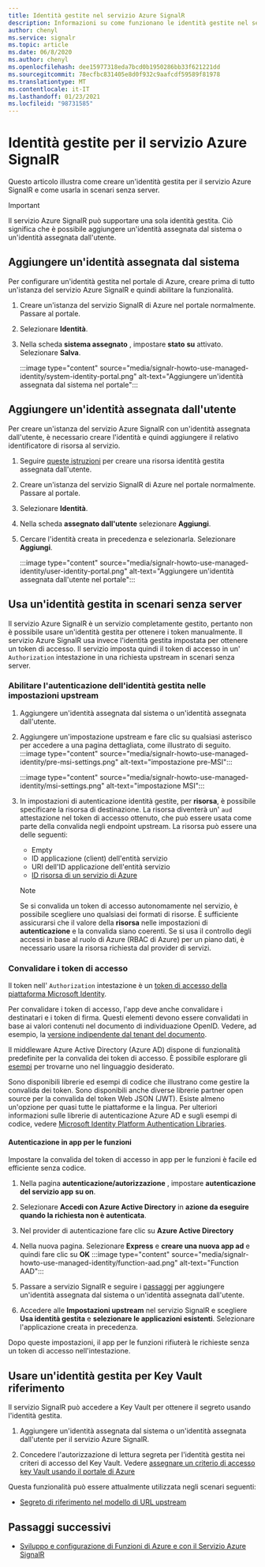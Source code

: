 ```yaml
---
title: Identità gestite nel servizio Azure SignalR
description: Informazioni su come funzionano le identità gestite nel servizio Azure SignalR e su come usare un'identità gestita in scenari senza server.
author: chenyl
ms.service: signalr
ms.topic: article
ms.date: 06/8/2020
ms.author: chenyl
ms.openlocfilehash: dee15977318eda7bcd0b1950286bb33f621221dd
ms.sourcegitcommit: 78ecfbc831405e8d0f932c9aafcdf59589f81978
ms.translationtype: MT
ms.contentlocale: it-IT
ms.lasthandoff: 01/23/2021
ms.locfileid: "98731585"
---
```

# <a name="managed-identities-for-azure-signalr-service"></a>Identità gestite per il servizio Azure SignalR

Questo articolo illustra come creare un'identità gestita per il servizio Azure SignalR e come usarla in scenari senza server.

> [!Important] 
> Il servizio Azure SignalR può supportare una sola identità gestita. Ciò significa che è possibile aggiungere un'identità assegnata dal sistema o un'identità assegnata dall'utente. 

## <a name="add-a-system-assigned-identity"></a>Aggiungere un'identità assegnata dal sistema

Per configurare un'identità gestita nel portale di Azure, creare prima di tutto un'istanza del servizio Azure SignalR e quindi abilitare la funzionalità.

1. Creare un'istanza del servizio SignalR di Azure nel portale normalmente. Passare al portale.

2. Selezionare **Identità**.

4. Nella scheda **sistema assegnato** , impostare **stato** **su** attivato. Selezionare **Salva**.

    :::image type="content" source="media/signalr-howto-use-managed-identity/system-identity-portal.png" alt-text="Aggiungere un'identità assegnata dal sistema nel portale":::

## <a name="add-a-user-assigned-identity"></a>Aggiungere un'identità assegnata dall'utente

Per creare un'istanza del servizio Azure SignalR con un'identità assegnata dall'utente, è necessario creare l'identità e quindi aggiungere il relativo identificatore di risorsa al servizio.

1. Seguire [queste istruzioni](../active-directory/managed-identities-azure-resources/how-to-manage-ua-identity-portal.md#create-a-user-assigned-managed-identity) per creare una risorsa identità gestita assegnata dall'utente.

2. Creare un'istanza del servizio SignalR di Azure nel portale normalmente. Passare al portale.

3. Selezionare **Identità**.

4. Nella scheda **assegnato dall'utente** selezionare **Aggiungi**.

5. Cercare l'identità creata in precedenza e selezionarla. Selezionare **Aggiungi**.

    :::image type="content" source="media/signalr-howto-use-managed-identity/user-identity-portal.png" alt-text="Aggiungere un'identità assegnata dall'utente nel portale":::

## <a name="use-a-managed-identity-in-serverless-scenarios"></a>Usa un'identità gestita in scenari senza server

Il servizio Azure SignalR è un servizio completamente gestito, pertanto non è possibile usare un'identità gestita per ottenere i token manualmente. Il servizio Azure SignalR usa invece l'identità gestita impostata per ottenere un token di accesso. Il servizio imposta quindi il token di accesso in un' `Authorization` intestazione in una richiesta upstream in scenari senza server.

### <a name="enable-managed-identity-authentication-in-upstream-settings"></a>Abilitare l'autenticazione dell'identità gestita nelle impostazioni upstream

1. Aggiungere un'identità assegnata dal sistema o un'identità assegnata dall'utente.

2. Aggiungere un'impostazione upstream e fare clic su qualsiasi asterisco per accedere a una pagina dettagliata, come illustrato di seguito.
    :::image type="content" source="media/signalr-howto-use-managed-identity/pre-msi-settings.png" alt-text="impostazione pre-MSI":::
    
    :::image type="content" source="media/signalr-howto-use-managed-identity/msi-settings.png" alt-text="impostazione MSI":::

3. In impostazioni di autenticazione identità gestite, per **risorsa**, è possibile specificare la risorsa di destinazione. La risorsa diventerà un' `aud` attestazione nel token di accesso ottenuto, che può essere usata come parte della convalida negli endpoint upstream. La risorsa può essere una delle seguenti:
    - Empty
    - ID applicazione (client) dell'entità servizio
    - URI dell'ID applicazione dell'entità servizio
    - [ID risorsa di un servizio di Azure](../active-directory/managed-identities-azure-resources/services-support-managed-identities.md#azure-services-that-support-azure-ad-authentication)

    > [!NOTE]
    > Se si convalida un token di accesso autonomamente nel servizio, è possibile scegliere uno qualsiasi dei formati di risorse. È sufficiente assicurarsi che il valore della **risorsa** nelle impostazioni di **autenticazione** e la convalida siano coerenti. Se si usa il controllo degli accessi in base al ruolo di Azure (RBAC di Azure) per un piano dati, è necessario usare la risorsa richiesta dal provider di servizi.

### <a name="validate-access-tokens"></a>Convalidare i token di accesso

Il token nell' `Authorization` intestazione è un [token di accesso della piattaforma Microsoft Identity](../active-directory/develop/access-tokens.md#validating-tokens).

Per convalidare i token di accesso, l'app deve anche convalidare i destinatari e i token di firma. Questi elementi devono essere convalidati in base ai valori contenuti nel documento di individuazione OpenID. Vedere, ad esempio, la [versione indipendente dal tenant del documento](https://login.microsoftonline.com/common/.well-known/openid-configuration).

Il middleware Azure Active Directory (Azure AD) dispone di funzionalità predefinite per la convalida dei token di accesso. È possibile esplorare gli [esempi](../active-directory/develop/sample-v2-code.md) per trovarne uno nel linguaggio desiderato.

Sono disponibili librerie ed esempi di codice che illustrano come gestire la convalida dei token. Sono disponibili anche diverse librerie partner open source per la convalida del token Web JSON (JWT). Esiste almeno un'opzione per quasi tutte le piattaforme e la lingua. Per ulteriori informazioni sulle librerie di autenticazione Azure AD e sugli esempi di codice, vedere [Microsoft Identity Platform Authentication Libraries](../active-directory/develop/reference-v2-libraries.md).

#### <a name="authentication-in-function-app"></a>Autenticazione in app per le funzioni

Impostare la convalida del token di accesso in app per le funzioni è facile ed efficiente senza codice.

1. Nella pagina **autenticazione/autorizzazione** , impostare **autenticazione del servizio app** **su on**.

2. Selezionare **Accedi con Azure Active Directory** in **azione da eseguire quando la richiesta non è autenticata**.

3. Nel provider di autenticazione fare clic su **Azure Active Directory**

4. Nella nuova pagina. Selezionare **Express** e **creare una nuova app ad** e quindi fare clic su **OK** :::image type="content" source="media/signalr-howto-use-managed-identity/function-aad.png" alt-text="Function AAD":::

5. Passare a servizio SignalR e seguire i [passaggi](howto-use-managed-identity.md#add-a-system-assigned-identity) per aggiungere un'identità assegnata dal sistema o un'identità assegnata dall'utente.

6. Accedere alle **Impostazioni upstream** nel servizio SignalR e scegliere **Usa identità gestita** e **selezionare le applicazioni esistenti**. Selezionare l'applicazione creata in precedenza.

Dopo queste impostazioni, il app per le funzioni rifiuterà le richieste senza un token di accesso nell'intestazione.

## <a name="use-a-managed-identity-for-key-vault-reference"></a>Usare un'identità gestita per Key Vault riferimento

Il servizio SignalR può accedere a Key Vault per ottenere il segreto usando l'identità gestita.

1. Aggiungere un'identità assegnata dal sistema o un'identità assegnata dall'utente per il servizio Azure SignalR.

2. Concedere l'autorizzazione di lettura segreta per l'identità gestita nei criteri di accesso del Key Vault. Vedere [assegnare un criterio di accesso key Vault usando il portale di Azure](../key-vault/general/assign-access-policy-portal.md)

Questa funzionalità può essere attualmente utilizzata negli scenari seguenti:

- [Segreto di riferimento nel modello di URL upstream](./concept-upstream.md#key-vault-secret-reference-in-url-template-settings)


## <a name="next-steps"></a>Passaggi successivi

- [Sviluppo e configurazione di Funzioni di Azure e con il Servizio Azure SignalR](signalr-concept-serverless-development-config.md)